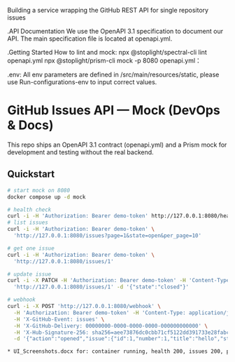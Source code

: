 Building a service wrapping the GitHub REST API for single repository issues

.API Documentation
We use the OpenAPI 3.1 specification to document our API. The main specification file is located at openapi.yml.

.Getting Started
 How to lint and mock:
   npx @stoplight/spectral-cli lint openapi.yml
   npx @stoplight/prism-cli mock -p 8080 openapi.yml：

.env:
All env parameters are defined in /src/main/resources/static, please use Run-configurations-env to input correct values.

# GitHub Issues API — Mock (DevOps & Docs)

This repo ships an OpenAPI 3.1 contract (openapi.yml) and a Prism mock for development and testing without the real backend.

## Quickstart
```bash
# start mock on 8080
docker compose up -d mock

# health check 
curl -i -H 'Authorization: Bearer demo-token' http://127.0.0.1:8080/healthz
# list issues
curl -i -H 'Authorization: Bearer demo-token' \
  'http://127.0.0.1:8080/issues?page=1&state=open&per_page=10'

# get one issue
curl -i -H 'Authorization: Bearer demo-token' \
  'http://127.0.0.1:8080/issues/1'

# update issue 
curl -i -X PATCH -H 'Authorization: Bearer demo-token' -H 'Content-Type: application/json' \
  'http://127.0.0.1:8080/issues/1' -d '{"state":"closed"}'

# webhook 
curl -i -X POST 'http://127.0.0.1:8080/webhook' \
  -H 'Authorization: Bearer demo-token' -H 'Content-Type: application/json' \
  -H 'X-GitHub-Event: issues' \
  -H 'X-GitHub-Delivery: 00000000-0000-0000-0000-000000000000' \
  -H 'X-Hub-Signature-256: sha256=aee73876dc0cbb71cf5122dd391733e28fabc009eba54be1a2066cb1e92c81d1' \
  -d '{"action":"opened","issue":{"id":1,"number":1,"title":"hello","state":"open","user":{"id":1,"login":"alice"}},"repository":{"id":1,"full_name":"<owner>/<repo>"},"sender":{"id":1,"login":"alice"}}'

* UI_Screenshots.docx for: container running, health 200, issues 200, patch 200, webhook 204.
